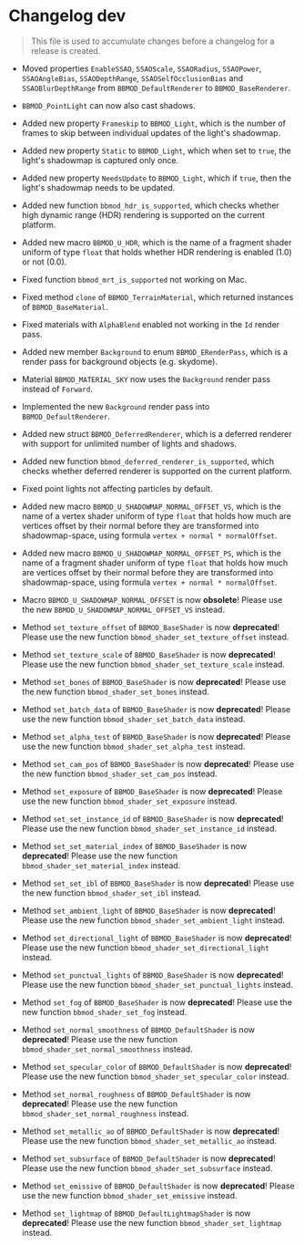 # Changelog dev
> This file is used to accumulate changes before a changelog for a release is created.

* Moved properties `EnableSSAO`, `SSAOScale`, `SSAORadius`, `SSAOPower`, `SSAOAngleBias`, `SSAODepthRange`, `SSAOSelfOcclusionBias` and `SSAOBlurDepthRange` from `BBMOD_DefaultRenderer` to `BBMOD_BaseRenderer`.
* `BBMOD_PointLight` can now also cast shadows.
* Added new property `Frameskip` to `BBMOD_Light`, which is the number of frames to skip between individual updates of the light's shadowmap.
* Added new property `Static` to `BBMOD_Light`, which when set to `true`, the light's shadowmap is captured only once.
* Added new property `NeedsUpdate` to `BBMOD_Light`, which if `true`, then the light's shadowmap needs to be updated.
* Added new function `bbmod_hdr_is_supported`, which checks whether high dynamic range (HDR) rendering is supported on the current platform.
* Added new macro `BBMOD_U_HDR`, which is the name of a fragment shader uniform of type `float` that holds whether HDR rendering is enabled (1.0) or not (0.0).
* Fixed function `bbmod_mrt_is_supported` not working on Mac.
* Fixed method `clone` of `BBMOD_TerrainMaterial`, which returned instances of `BBMOD_BaseMaterial`.
* Fixed materials with `AlphaBlend` enabled not working in the `Id` render pass.

* Added new member `Background` to enum `BBMOD_ERenderPass`, which is a render pass for background objects (e.g. skydome).
* Material `BBMOD_MATERIAL_SKY` now uses the `Background` render pass instead of `Forward`.
* Implemented the new `Background` render pass into `BBMOD_DefaultRenderer`.

* Added new struct `BBMOD_DeferredRenderer`, which is a deferred renderer with support for unlimited number of lights and shadows.
* Added new function `bbmod_deferred_renderer_is_supported`, which checks whether deferred renderer is supported on the current platform.

* Fixed point lights not affecting particles by default.

* Added new macro `BBMOD_U_SHADOWMAP_NORMAL_OFFSET_VS`, which is the name of a vertex shader uniform of type `float` that holds how much are vertices offset by their normal before they are transformed into shadowmap-space, using formula `vertex + normal * normalOffset`.
* Added new macro `BBMOD_U_SHADOWMAP_NORMAL_OFFSET_PS`, which is the name of a fragment shader uniform of type `float` that holds how much are vertices offset by their normal before they are transformed into shadowmap-space, using formula `vertex + normal * normalOffset`.
* Macro `BBMOD_U_SHADOWMAP_NORMAL_OFFSET` is now **obsolete**! Please use the new `BBMOD_U_SHADOWMAP_NORMAL_OFFSET_VS` instead.

* Method `set_texture_offset` of `BBMOD_BaseShader` is now **deprecated**! Please use the new function `bbmod_shader_set_texture_offset` instead.
* Method `set_texture_scale` of `BBMOD_BaseShader` is now **deprecated**! Please use the new function `bbmod_shader_set_texture_scale` instead.
* Method `set_bones` of `BBMOD_BaseShader` is now **deprecated**! Please use the new function `bbmod_shader_set_bones` instead.
* Method `set_batch_data` of `BBMOD_BaseShader` is now **deprecated**! Please use the new function `bbmod_shader_set_batch_data` instead.
* Method `set_alpha_test` of `BBMOD_BaseShader` is now **deprecated**! Please use the new function `bbmod_shader_set_alpha_test` instead.
* Method `set_cam_pos` of `BBMOD_BaseShader` is now **deprecated**! Please use the new function `bbmod_shader_set_cam_pos` instead.
* Method `set_exposure` of `BBMOD_BaseShader` is now **deprecated**! Please use the new function `bbmod_shader_set_exposure` instead.
* Method `set_set_instance_id` of `BBMOD_BaseShader` is now **deprecated**! Please use the new function `bbmod_shader_set_instance_id` instead.
* Method `set_set_material_index` of `BBMOD_BaseShader` is now **deprecated**! Please use the new function `bbmod_shader_set_material_index` instead.
* Method `set_set_ibl` of `BBMOD_BaseShader` is now **deprecated**! Please use the new function `bbmod_shader_set_ibl` instead.
* Method `set_ambient_light` of `BBMOD_BaseShader` is now **deprecated**! Please use the new function `bbmod_shader_set_ambient_light` instead.
* Method `set_directional_light` of `BBMOD_BaseShader` is now **deprecated**! Please use the new function `bbmod_shader_set_directional_light` instead.
* Method `set_punctual_lights` of `BBMOD_BaseShader` is now **deprecated**! Please use the new function `bbmod_shader_set_punctual_lights` instead.
* Method `set_fog` of `BBMOD_BaseShader` is now **deprecated**! Please use the new function `bbmod_shader_set_fog` instead.
* Method `set_normal_smoothness` of `BBMOD_DefaultShader` is now **deprecated**! Please use the new function `bbmod_shader_set_normal_smoothness` instead.
* Method `set_specular_color` of `BBMOD_DefaultShader` is now **deprecated**! Please use the new function `bbmod_shader_set_specular_color` instead.
* Method `set_normal_roughness` of `BBMOD_DefaultShader` is now **deprecated**! Please use the new function `bbmod_shader_set_normal_roughness` instead.
* Method `set_metallic_ao` of `BBMOD_DefaultShader` is now **deprecated**! Please use the new function `bbmod_shader_set_metallic_ao` instead.
* Method `set_subsurface` of `BBMOD_DefaultShader` is now **deprecated**! Please use the new function `bbmod_shader_set_subsurface` instead.
* Method `set_emissive` of `BBMOD_DefaultShader` is now **deprecated**! Please use the new function `bbmod_shader_set_emissive` instead.
* Method `set_lightmap` of `BBMOD_DefaultLightmapShader` is now **deprecated**! Please use the new function `bbmod_shader_set_lightmap` instead.
